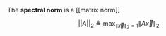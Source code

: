 The **spectral norm** is a [[matrix norm]]

$$
||A||_2 \triangleq \max_{\lVert \vec{x} \rVert_2 = 1} \lVert A \vec{x} \rVert_2
$$